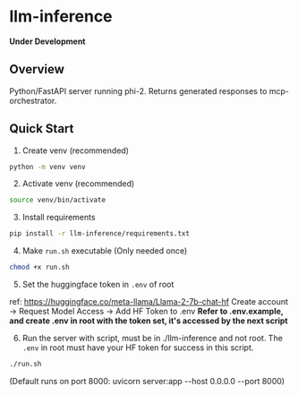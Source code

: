 # llm-inference

**Under Development**

## Overview

Python/FastAPI server running phi-2. Returns generated responses to mcp-orchestrator.

## Quick Start

1. Create venv (recommended)

```bash
python -m venv venv
```

2. Activate venv (recommended)

```bash
source venv/bin/activate
```

3. Install requirements

```bash
pip install -r llm-inference/requirements.txt
```

4. Make `run.sh` executable (Only needed once)

```bash
chmod +x run.sh
```

5. Set the huggingface token in `.env` of root

ref: https://huggingface.co/meta-llama/Llama-2-7b-chat-hf
Create account -> Request Model Access -> Add HF Token to .env
**Refer to .env.example, and create .env in root with the token set, it's accessed by the next script**

6. Run the server with script, must be in ./llm-inference and not root. The `.env` in root must have your HF token for success in this script.

```bash
./run.sh
```

(Default runs on port 8000: uvicorn server:app --host 0.0.0.0 --port 8000)
